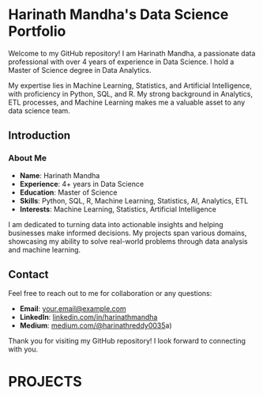 # Harinath Mandha's Data Science Portfolio

Welcome to my GitHub repository! I am Harinath Mandha, a passionate data professional with over 4 years of experience in Data Science. I hold a Master of Science degree in Data Analytics. 

My expertise lies in Machine Learning, Statistics, and Artificial Intelligence, with proficiency in Python, SQL, and R. My strong background in Analytics, ETL processes, and Machine Learning makes me a valuable asset to any data science team.

## Introduction

### About Me

- **Name**: Harinath Mandha
- **Experience**: 4+ years in Data Science
- **Education**: Master of Science
- **Skills**: Python, SQL, R, Machine Learning, Statistics, AI, Analytics, ETL
- **Interests**: Machine Learning, Statistics, Artificial Intelligence

I am dedicated to turning data into actionable insights and helping businesses make informed decisions. My projects span various domains, showcasing my ability to solve real-world problems through data analysis and machine learning.


## Contact

Feel free to reach out to me for collaboration or any questions:

- **Email**: your.email@example.com
- **LinkedIn**: [linkedin.com/in/harinathmandha](https://www.linkedin.com/in/harinathmandha)
- **Medium**: [medium.com/@harinathreddy0035](https://medium.com/@harinathreddy0035)a)

Thank you for visiting my GitHub repository! I look forward to connecting with you.

# PROJECTS
